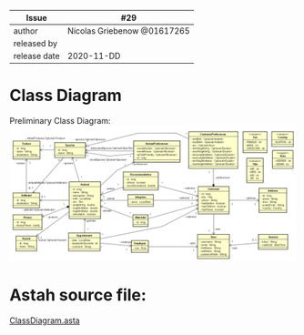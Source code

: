 
| Issue |  #29 |
| ----- | --- |
| author       | Nicolas Griebenow @01617265 |
| released by  |  |
| release date | 2020-11-DD               |

# Class Diagram
Preliminary Class Diagram:
![image](uploads/f3d7b25748b44e23750255f663cbe33a/image.png)

# Astah source file:
[ClassDiagram.asta](uploads/e1a3af38e44177b07c13fc260dcc8bb7/ClassDiagram.asta)


